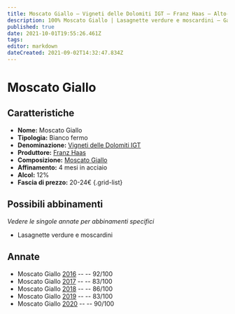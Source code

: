 ```yaml
---
title: Moscato Giallo – Vigneti delle Dolomiti IGT – Franz Haas – Alto-Adige (IT) – 20-24€ – 2★-5★
description: 100% Moscato Giallo | Lasagnette verdure e moscardini – Galantina di luccio con gamberetti di fiume
published: true
date: 2021-10-01T19:55:26.461Z
tags: 
editor: markdown
dateCreated: 2021-09-02T14:32:47.834Z
---
```


# Moscato Giallo

## Caratteristiche
- **Nome:** Moscato Giallo
- **Tipologia:** Bianco fermo
- **Denominazione:** [Vigneti delle Dolomiti IGT](/denominazioni/Italia/Alto-Adige/IGT-Vigneti-Delle-Dolomiti)
- **Produttore:** [Franz Haas](/produttori/Italia/Alto-Adige/Franz-Haas) 
- **Composizione:** [Moscato Giallo](/vitigni/Italia/moscato-giallo)
- **Affinamento:** 4 mesi in acciaio
- **Alcol:** 12%
- **Fascia di prezzo:** 20-24€
{.grid-list}

## Possibili abbinamenti
*Vedere le singole annate per abbinamenti specifici*

- Lasagnette verdure e moscardini


## Annate
- Moscato Giallo [2016](/vini/Italia/Alto-Adige/Franz-Haas/Moscato-Giallo/2016) -- <span class="star-5"></span> -- 92/100  
- Moscato Giallo [2017](/vini/Italia/Alto-Adige/Franz-Haas/Moscato-Giallo/2017) -- <span class="star-2"></span> -- 83/100
- Moscato Giallo [2018](/vini/Italia/Alto-Adige/Franz-Haas/Moscato-Giallo/2018) -- <span class="star-3"></span> -- 86/100
- Moscato Giallo [2019](/vini/Italia/Alto-Adige/Franz-Haas/Moscato-Giallo/2019) -- <span class="star-2"></span> -- 83/100
- Moscato Giallo [2020](/vini/Italia/Alto-Adige/Franz-Haas/Moscato-Giallo/2020) -- <span class="star-4"></span> -- 90/100  